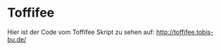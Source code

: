 Toffifee
========
Hier ist der Code vom Toffifee Skript zu sehen auf: 
http://toffifee.tobis-bu.de/
